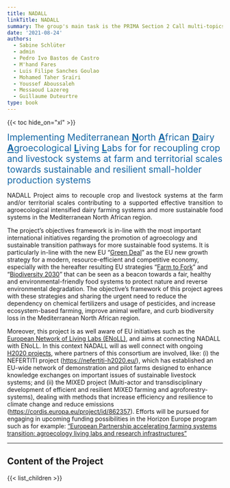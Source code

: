 ```yaml
---
title: NADALL
linkTitle: NADALL
summary: The group's main task is the PRIMA Section 2 Call multi-topics 2021. NADALL, the group's research project pre-proposal in the Mediterranean region, was recently selected for the second phase of the PRIMA Section 2 Call multi-topics 2021.
date: '2021-08-24'
authors:
  - Sabine Schlüter
  - admin
  - Pedro Ivo Bastos de Castro
  - M'hand Fares
  - Luis Filipe Sanches Goulao
  - Mohamed Taher Sraïri
  - Youssef Aboussaleh
  - Messaoud Lazereg
  - Guillaume Duteurtre
type: book
---
```


{{< toc hide_on="xl" >}}

<span style='color:#1768a6; font-size:150%'>Implementing Mediterranean <u>**N**</u>orth <u>**A**</u>frican <u>**D**</u>airy <u>**A**</u>groecological <u>**L**</u>iving <u>**L**</u>abs for for recoupling crop and livestock systems at farm and territorial scales towards sustainable and resilient small-holder production systems </span>
<br/>
<p style='text-align: justify;'>NADALL Project aims to recouple crop and livestock systems at the farm and/or territorial scales contributing  to  a  supported  effective  transition  to  agroecological  intensified  dairy  farming  systems  and  more  sustainable food systems in the Mediterranean North African region.</p> 

The  project’s  objectives  framework  is  in-line  with  the most  important  international  initiatives  regarding  the  promotion of agroecology and sustainable transition pathways for more sustainable food systems. It is particularly in-line  with  the  new  EU “[Green Deal](https://ec.europa.eu/info/strategy/priorities-2019-2024/european-green-deal_en)” as  the  EU  new  growth  strategy  for  a  modern,  resource-efficient  and  competitive economy,  especially with the hereafter resulting EU strategies “[Farm to Fork](https://ec.europa.eu/food/horizontal-topics/farm-fork-strategy_en)” and “[Biodiversity 2030](https://ec.europa.eu/environment/strategy/biodiversity-strategy-2030_en)” that can be seen as a beacon towards a fair, healthy and environmental-friendly food systems to protect nature and reverse environmental degradation. The objective’s framework of this project agrees with  these strategies and sharing the urgent need to reduce the dependency on chemical fertilizers and usage of pesticides, and increase ecosystem-based  farming,  improve  animal  welfare,  and  curb  biodiversity  loss  in  the  Mediterranean  North  African  region.

Moreover, this project is as well aware of EU initiatives such as the [European Network of Living Labs (ENoLL)](https://enoll.org/), and  aims  at  connecting  NADALL  with  ENoLL.  In  this  context  NADALL  will  as  well  connect  with  ongoing   [H2020 projects](https://ec.europa.eu/programmes/horizon2020/en/h2020-sections-projects),  where  partners  of  this  consortium  are  involved,  like:  (i)  the  NEFERTITI  project  (https://nefertiti-h2020.eu/),  which  has  established  an  EU-wide  network  of  demonstration  and  pilot  farms  designed to enhance knowledge exchanges on important issues of sustainable livestock systems; and (ii) the MIXED project (Multi-actor and transdisciplinary development of efficient and resilient MIXED farming and agroforestry-systems),  dealing  with  methods  that  increase  efficiency  and  resilience  to  climate  change  and  reduce  emissions  (https://cordis.europa.eu/project/id/862357). Efforts will be pursued for engaging in upcoming funding possibilities in  the  Horizon  Europe  program  such  as  for  example: [“European  Partnership  accelerating  farming  systems  transition: agroecology living labs and research infrastructures”](https://ec.europa.eu/info/research-and-innovation/research-area/agriculture-forestry-and-rural-areas/partnership-agroecology_en)

----

## Content of the Project 

{{< list_children >}}



